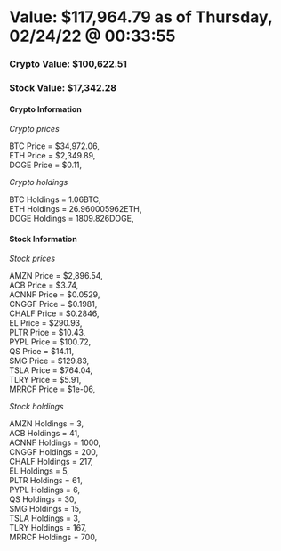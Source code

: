 # Value: $117,964.79 as of Thursday, 02/24/22 @ 00:33:55 

### Crypto Value: $100,622.51

### Stock Value: $17,342.28

#### Crypto Information 
*Crypto prices* 

BTC Price = $34,972.06,  
ETH Price = $2,349.89,  
DOGE Price = $0.11,  


*Crypto holdings* 

BTC Holdings = 1.06BTC,  
ETH Holdings = 26.960005962ETH,  
DOGE Holdings = 1809.826DOGE,  


#### Stock Information 

*Stock prices* 

AMZN Price = $2,896.54,  
ACB Price = $3.74,  
ACNNF Price = $0.0529,  
CNGGF Price = $0.1981,  
CHALF Price = $0.2846,  
EL Price = $290.93,  
PLTR Price = $10.43,  
PYPL Price = $100.72,  
QS Price = $14.11,  
SMG Price = $129.83,  
TSLA Price = $764.04,  
TLRY Price = $5.91,  
MRRCF Price = $1e-06,  


*Stock holdings* 

AMZN Holdings = 3,  
ACB Holdings = 41,  
ACNNF Holdings = 1000,  
CNGGF Holdings = 200,  
CHALF Holdings = 217,  
EL Holdings = 5,  
PLTR Holdings = 61,  
PYPL Holdings = 6,  
QS Holdings = 30,  
SMG Holdings = 15,  
TSLA Holdings = 3,  
TLRY Holdings = 167,  
MRRCF Holdings = 700,  


